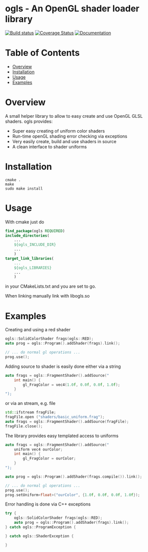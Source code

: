 # ogls - An OpenGL shader loader library

[![Build status](https://travis-ci.org/fa1k3n/ogls.svg?branch=master)](https://travis-ci.org/fa1k3n/ogls)
[![Coverage Status](https://coveralls.io/repos/github/fa1k3n/ogls/badge.svg?branch=master&service=github)](https://coveralls.io/github/fa1k3n/ogls?branch=master&service=github)
[![Documentation](https://img.shields.io/badge/docs-reference-blue.svg)](https://rawgit.com/fa1k3n/ogls/master/docs/html/index.html)

# Table of Contents

- [Overview](#overview)
- [Installation](#installation)
- [Usage](#usage)
- [Examples](#examples)

# Overview

A small helper library to allow to easy create and use OpenGL GLSL shaders. 
ogls provides:
* Super easy creating of uniform color shaders
* Run-time openGL shading error checking via exceptions
* Very easily create, build and use shaders in source 
* A clean interface to shader uniforms

# Installation

```
cmake .
make
sudo make install
```

# Usage

With cmake just do

```cmake
find_package(ogls REQUIRED)
include_directories(
	...
	${ogls_INCLUDE_DIR}
	...
	)
target_link_libraries(
	...
	${ogls_LIBRARIES}
	...
	)
```

in your CMakeLists.txt and you are set to go.

When linking manually link with libogls.so

# Examples

Creating and using a red shader

```c++
ogls::SolidColorShader frags(ogls::RED);
auto prog = ogls::Program().addShader(frags).link();

// ... do normal gl operations ...
prog.use();

```

Adding source to shader is easily done either via a string

```c++
auto frags = ogls::FragmentShader().addSource("
	int main() { 
		gl_FragColor = vec4(1.0f, 0.0f, 0.0f, 1.0f);
	}
");
```

or via an stream, e.g. file

```c++
std::ifstream fragFile;
fragFile.open ("shaders/basic_uniform.frag");
auto frags = ogls::FragmentShader().addSource(fragFile);
fragFile.close();
```

The library provides easy templated access to uniforms

```c++
auto frags = ogls::FragmentShader().addSource("
	uniform vec4 ourColor;
	int main() { 
		gl_FragColor = ourColor;
	}
");

auto prog = ogls::Program().addShader(frags.compile()).link();

// ... do normal gl operations ...
prog.use();
prog.setUniform<float>("ourColor", {1.0f, 0.0f, 0.0f, 1.0f});

```

Error handling is done via C++ exceptions

```c++
try {
	ogls::SolidColorShader frags(ogls::RED);
	auto prog = ogls::Program().addShader(frags).link();
} catch ogls::ProgramException {

} catch ogls::ShaderException {

}
```